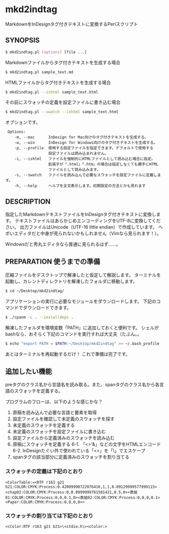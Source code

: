 mkd2indtag
==========

MarkdownをInDesignタグ付きテキストに変換するPerlスクリプト

##  SYNOPSIS

```sh
$ mkd2indtag.pl [options] [file ...]
```

Markdownファイルからタグ付きテキストを生成する場合
```sh
$ mkd2indtag.pl sample_text.md
```

HTMLファイルからタグ付きテキストを生成する場合
```sh
$ mkd2indtag.pl --ishtml sample_text.html
```

その前にスウォッチの定義を設定ファイルに書き込む場合
```sh
$ mkd2indtag.pl --swatch --ishtml sample_text.html
```

オプションです。
```
 Options:
    -m, --mac      InDesign for Mac向けのタグ付きテキストを生成する。
    -w, --win      InDesign for Windows向けのタグ付きテキストを生成する。
    -p, --profile  使用する設定ファイルを指定できます。デフォルトで使用する
                   設定ファイルは読み込まれません。
    -i, --ishtml   ファイルを強制的にHTMLファイルとして読み込む場合に指定。
                   拡張子が「.html」「.htm」の場合は指定しなくても勝手にHTML
                   ファイルとして読み込みます。
    -s, --swatch   ファイルを読み込んで必要なスウォッチを設定ファイルに定義します。
    -h, --help     ヘルプを全文表示します。初期設定の方法とかも見れます
```

##  DESCRIPTION

指定したMarkdownテキストファイルをInDesignタグ付きテキストに変換します。
テキストファイルはあらかじめエンコーディングをUTF-8に変換してください。
出力ファイルはUnicode（UTF-16 little endian）で作成しています。
ヘボいエディタだと中身が見られないかもしれません（Vimなら見られます！）。

Windowsだと秀丸エディタなら普通に見られるはず……。

##  PREPARATION 使うまでの準備

圧縮ファイルをデスクトップで解凍したと仮定して解説します。
ターミナルを起動し、カレントディレクトリを解凍したフォルダに移動します。

```sh
$ cd ~/Desktop/mkd2indtag/
```

アプリケーションの実行に必要なモジュールをダウンロードします。
下記のコマンドでダウンロードできます。

```sh
$ ./cpanm -L . --installdeps .
```


解凍したフォルダを環境変数「PATH」に追加しておくと便利です。
シェルがbashなら、おそらく下記のコマンドを実行すれば大丈夫（たぶん。。

```sh
$ echo "export PATH = $PATH:~/Desktop/mkd2indtag" >> ~/.bash_profile
```

あとはターミナルを再起動するだけ！ これで準備は完了です。


##  追加したい機能

preタグのクラス名から言語名を読み取る。また、spanタグのクラス名から各言語のスウォッチを定義する。

プログラムのフローは、以下のような感じかな？

1. 原稿を読み込んで必要な言語と要素を取得
2. 設定ファイルを確認して未定義のスウォッチを探す
3. 未定義のスウォッチを定義する
4. 未定義のスウォッチを設定ファイルに書き込む
5. 設定ファイルから定義済みのスウォッチを読み込む
6. 原稿にスウォッチを定義する
   6-1. 「<>'&」などの文字をHTMLエンコード
   6-2. InDesignたぐい外で使われている「<>」を「\」でエスケープ
7. spanタグの該当部分に定義済みのスウォッチを割り当てる


###  スウォッチの定義は下記のとおり

```
<ColorTable:=<RTF r163 g21 b21:COLOR:CMYK:Process:0.42089998722076416,1,1,0.09129999577999115><chap02:COLOR:CMYK:Process:0,0.8999999761581421,0.5,0><表組01:COLOR:CMYK:Process:0,0,0.1,0><表組02:COLOR:CMYK:Process:0,0,0,0.1><Paper:COLOR:CMYK:Process:0,0,0,0>>
```

###  スウォッチの割り当ては下記のとおり

```
<cColor:RTF r163 g21 b21>\<stdio.h\><cColor:>
```

